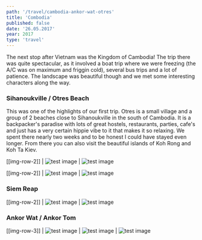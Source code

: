 ```yaml
---
path: '/travel/cambodia-ankor-wat-otres'
title: 'Combodia'
published: false
date: '26.05.2017'
year: 2017
type: 'travel'
---
```


The next stop after Vietnam was the Kingdom of Cambodia! The trip there was quite spectacular, as it involved a boat trip where we were freezing (the A/C was on maximum and friggin cold), several bus trips and a lot of patience. The landscape was beautiful though and we met some interesting characters along the way.

### Sihanoukville / Otres Beach

This was one of the highlights of our first trip. Otres is a small village and a group of 2 beaches close to Sihanoukville in the south of Cambodia. It is a backpacker's paradise with lots of great hostels, restaurants, parties, cafe's and just has a very certain hippie vibe to it that makes it so relaxing. We spent there nearly two weeks and to be honest I could have stayed even longer. From there you can also visit the beautiful islands of Koh Rong and Koh Ta Kiev.

[[img-row-2]]
| ![test image](photos/cb1.jpg "Test")
| ![test image](photos/cb2.jpg "Test 2")

[[img-row-2]]
| ![test image](photos/cb3.jpg "Test")
| ![test image](photos/cb4.jpg "Test 2")

### Siem Reap

[[img-row-2]]
| ![test image](photos/cb5.jpg "Test")
| ![test image](photos/cb6.jpg "Test 2")

### Ankor Wat / Ankor Tom

[[img-row-3]]
| ![test image](photos/cb7.jpg "Test")
| ![test image](photos/cb8.jpg "Test")
| ![test image](photos/cb9.jpg "Test 2")
